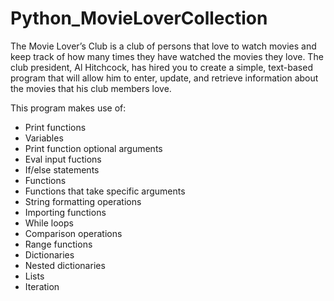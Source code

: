 # Python_MovieLoverCollection

The Movie Lover’s Club is a club of persons that love to watch movies and keep track of how many times
they have watched the movies they love.
The club president, Al Hitchcock, has hired you to create a simple, text-based program that will allow
him to enter, update, and retrieve information about the movies that his club members love.

This program makes use of:
* Print functions
* Variables 
* Print function optional arguments
* Eval input fuctions
* If/else statements
* Functions
* Functions that take specific arguments
* String formatting operations
* Importing functions
* While loops
* Comparison operations
* Range functions
* Dictionaries
* Nested dictionaries
* Lists
* Iteration
